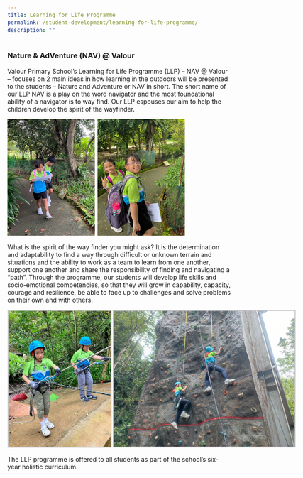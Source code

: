 ```yaml
---
title: Learning for Life Programme
permalink: /student-development/learning-for-life-programme/
description: ""
---
```

### Nature &amp; AdVenture (NAV) @ Valour

Valour Primary School’s Learning for Life Programme (LLP) – NAV @ Valour – focuses on 2 main ideas in how learning in the outdoors will be presented to the students – Nature and Adventure or NAV in short.
The short name of our LLP NAV is a play on the word navigator and the most foundational ability of a navigator is to way find. Our LLP espouses our aim to help the children develop the spirit of the wayfinder.

<img style="max-width: 400px" src="/images/llp_walking-1.png">

What is the spirit of the way finder you might ask? 
It is the determination and adaptability to find a way through difficult or unknown terrain and situations and the ability to work as a team to learn from one another, support one another and share the responsibility of finding and navigating a “path”. 
Through the programme, our students will develop life skills and socio-emotional competencies, so that they will grow in capability, capacity, courage and resilience, be able to face up to challenges and solve problems on their own and with others.

<img style="max-width: 650px" src="/images/llp-climbing.png">

The LLP programme is offered to all students as part of the school’s six-year holistic curriculum.